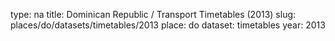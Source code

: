 type: na
title: Dominican Republic / Transport Timetables (2013)
slug: places/do/datasets/timetables/2013
place: do
dataset: timetables
year: 2013
